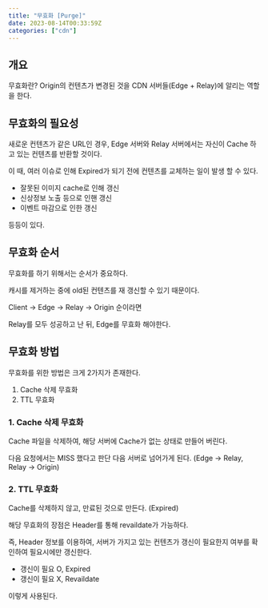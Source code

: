 ```yaml
---
title: "무효화 [Purge]"
date: 2023-08-14T00:33:59Z
categories: ["cdn"]
---
```


## 개요
무효화란? Origin의 컨텐츠가 변경된 것을 CDN 서버들(Edge + Relay)에 알리는 역할을 한다.

## 무효화의 필요성
새로운 컨텐츠가 같은 URL인 경우, Edge 서버와 Relay 서버에서는 자신이 Cache 하고 있는 컨텐츠를 반환할 것이다.

이 때, 여러 이슈로 인해 Expired가 되기 전에 컨텐츠를 교체하는 일이 발생 할 수 있다.
- 잘못된 이미지 cache로 인해 갱신
- 신상정보 노출 등으로 인핸 갱신
- 이벤트 마감으로 인한 갱신

등등이 있다.

## 무효화 순서
무효화를 하기 위해서는 순서가 중요하다.

캐시를 제거하는 중에 old된 컨텐츠를 재 갱신할 수 있기 때문이다.

Client -> Edge -> Relay -> Origin 순이라면

Relay를 모두 성공하고 난 뒤, Edge를 무효화 해야한다.

## 무효화 방법
무효화를 위한 방법은 크게 2가지가 존재한다.

1. Cache 삭제 무효화
2. TTL 무효화

### 1. Cache 삭제 무효화
Cache 파일을 삭제하여, 해당 서버에 Cache가 없는 상태로 만들어 버린다.

다음 요청에서는 MISS 했다고 판단 다음 서버로 넘어가게 된다. (Edge -> Relay, Relay -> Origin)

### 2. TTL 무효화
Cache를 삭제하지 않고, 만료된 것으로 만든다. (Expired)

해당 무효화의 장점은 Header를 통해 revaildate가 가능하다.

즉, Header 정보를 이용하여, 서버가 가지고 있는 컨텐츠가 갱신이 필요한지 여부를 확인하여 필요시에만 갱신한다.

- 갱신이 필요 O, Expired
- 갱신이 필요 X, Revaildate

이렇게 사용된다.